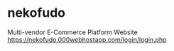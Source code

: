 # nekofudo
Multi-vendor E-Commerce Platform Website
https://nekofudo.000webhostapp.com/login/login.php
